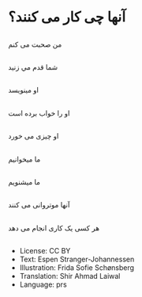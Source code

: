 # آنها چی کار می کنند؟

##
من صحبت می کنم

##
شما قدم مي زنيد

##
او مينويسد

##
او را خواب برده است

##
او چيزی می خورد

##
ما میخوانيم

##
ما ميشنويم

##
آنها موتروانی می کنند

##
هر کسی يک کاری انجام می دهد

##
* License: CC BY
* Text: Espen Stranger-Johannessen
* Illustration: Frida Sofie Schønsberg
* Translation: Shir Ahmad Laiwal
* Language: prs
